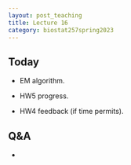 ```yaml
---
layout: post_teaching
title: Lecture 16
category: biostat257spring2023
---
```


## Today

* EM algorithm.

* HW5 progress.

* HW4 feedback (if time permits).

## Q\&A

* 

